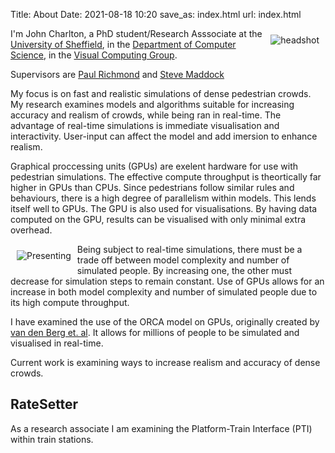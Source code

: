 Title: About
Date: 2021-08-18 10:20
save_as: index.html
url: index.html

<img src='/static/images/mugshot.jpg' style='float: right; margin: 10px;' alt='headshot'>


I'm John Charlton, a PhD student/Research Asssociate at the [University of Sheffield](https://www.sheffield.ac.uk), in the [Department of Computer Science](https://www.sheffield.ac.uk/dcs), in the [Visual Computing Group](https://www.sheffield.ac.uk/dcs/research/groups/visual-computing/home).

Supervisors are [Paul Richmond](http://paulrichmond.shef.ac.uk/) and [Steve Maddock](http://staffwww.dcs.shef.ac.uk/people/S.Maddock/index.shtml)

My focus is on fast and realistic simulations of dense pedestrian crowds. My research examines models and algorithms suitable for increasing accuracy and realism of crowds, while being ran in real-time. The advantage of real-time simulations is immediate visualisation and interactivity. User-input can affect the model and add imersion to enhance realism.

Graphical proccessing units (GPUs) are exelent hardware for use with pedestrian simulations. The effective compute throughput is theortically far higher in GPUs than CPUs. Since pedestrians follow similar rules and behaviours, there is a high degree of parallelism within models. This lends itself well to GPUs. The GPU is also used for visualisations. By having data computed on the GPU, results can be visualised with only minimal extra overhead. 

<img src='/static/images/presenting.jpg' style='float: left; margin: 10px;' alt='Presenting'>

Being subject to real-time simulations, there must be a trade off between model complexity and number of simulated people. By increasing one, the other must decrease for simulation steps to remain constant. Use of GPUs allows for an increase in both model complexity and number of simulated people due to its high compute throughput.

I have examined the use of the ORCA model on GPUs, originally created by [van den Berg et. al](http://gamma.cs.unc.edu/ORCA/). It allows for millions of people to be simulated and visualised in real-time.

Current work is examining ways to increase realism and accuracy of dense crowds.

## RateSetter

As a research associate I am examining the Platform-Train Interface (PTI) within train stations.